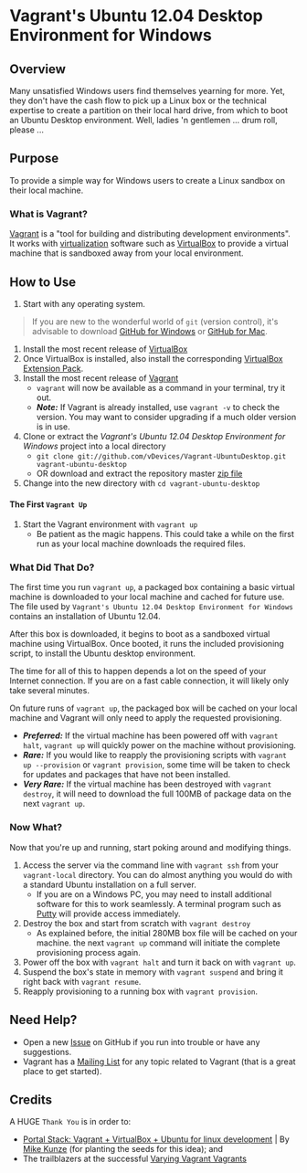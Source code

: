 Vagrant's Ubuntu 12.04 Desktop Environment for Windows
=

## Overview

Many unsatisfied Windows users find themselves yearning for more. Yet, they don't have the cash flow to pick up a Linux box or the technical expertise to create a partition on their local hard drive, from which to boot an Ubuntu Desktop environment. Well, ladies 'n gentlemen ... drum roll, please ...

## Purpose

To provide a simple way for Windows users to create a Linux sandbox on their local machine.

### What is Vagrant?

[Vagrant](http://www.vagrantup.com) is a "tool for building and distributing development environments". It works with [virtualization](http://en.wikipedia.org/wiki/X86_virtualization) software such as [VirtualBox](https://www.virtualbox.org/) to provide a virtual machine that is sandboxed away from your local environment.

## How to Use

1. Start with any operating system.
>If you are new to the wonderful world of `git` (version control), it's advisable to download [GitHub for Windows](http://windows.github.com/) or [GitHub for Mac](http://mac.github.com/).
1. Install the most recent release of [VirtualBox](https://www.virtualbox.org/wiki/Downloads)
1. Once VirtualBox is installed, also install the corresponding [VirtualBox Extension Pack](https://www.virtualbox.org/wiki/Downloads).
1. Install the most recent release of [Vagrant](http://www.vagrantup.com/downloads.html)
    * `vagrant` will now be available as a command in your terminal, try it out.
    * ***Note:*** If Vagrant is already installed, use `vagrant -v` to check the version. You may want to consider upgrading if a much older version is in use.
1. Clone or extract the _Vagrant's Ubuntu 12.04 Desktop Environment for Windows_ project into a local directory
    * `git clone git://github.com/vDevices/Vagrant-UbuntuDesktop.git vagrant-ubuntu-desktop`
    * OR download and extract the repository master [zip file](https://github.com/vDevices/Vagrant-UbuntuDesktop/archive/master.zip)
1. Change into the new directory with `cd vagrant-ubuntu-desktop`

#### The First `Vagrant Up`

1. Start the Vagrant environment with `vagrant up`
    * Be patient as the magic happens. This could take a while on the first run as your local machine downloads the required files.

### What Did That Do?

The first time you run `vagrant up`, a packaged box containing a basic virtual machine is downloaded to your local machine and cached for future use. The file used by `Vagrant's Ubuntu 12.04 Desktop Environment for Windows` contains an installation of Ubuntu 12.04.

After this box is downloaded, it begins to boot as a sandboxed virtual machine using VirtualBox. Once booted, it runs the included provisioning script, to install the Ubuntu desktop environment.

The time for all of this to happen depends a lot on the speed of your Internet connection. If you are on a fast cable connection, it will likely only take several minutes.

On future runs of `vagrant up`, the packaged box will be cached on your local machine and Vagrant will only need to apply the requested provisioning.

* ***Preferred:*** If the virtual machine has been powered off with `vagrant halt`, `vagrant up` will quickly power on the machine without provisioning.
* ***Rare:*** If you would like to reapply the provisioning scripts with `vagrant up --provision` or `vagrant provision`, some time will be taken to check for updates and packages that have not been installed.
* ***Very Rare:*** If the virtual machine has been destroyed with `vagrant destroy`, it will need to download the full 100MB of package data on the next `vagrant up`.

### Now What?

Now that you're up and running, start poking around and modifying things.

1. Access the server via the command line with `vagrant ssh` from your `vagrant-local` directory. You can do almost anything you would do with a standard Ubuntu installation on a full server.
    * If you are on a Windows PC, you may need to install additional software for this to work seamlessly. A terminal program such as [Putty](http://www.chiark.greenend.org.uk/~sgtatham/putty/download.html) will provide access immediately.
1. Destroy the box and start from scratch with `vagrant destroy`
    * As explained before, the initial 280MB box file will be cached on your machine. the next `vagrant up` command will initiate the complete provisioning process again.
1. Power off the box with `vagrant halt` and turn it back on with `vagrant up`.
1. Suspend the box's state in memory with `vagrant suspend` and bring it right back with `vagrant resume`.
1. Reapply provisioning to a running box with `vagrant provision`.

## Need Help?

* Open a new [Issue](https://github.com/vDevices/Vagrant-UbuntuDesktop/issues) on GitHub if you run into trouble or have any suggestions.
* Vagrant has a [Mailing List](https://groups.google.com/forum/#!forum/vagrant-up) for any topic related to Vagrant (that is a great place to get started).

## Credits

A HUGE `Thank You` is in order to:

* [Portal Stack: Vagrant + VirtualBox + Ubuntu for linux development](http://portalstack.blogspot.com/2013/11/vagrant-virtualbox-ubuntu-for-linux.html) | By [Mike Kunze](https://github.com/mikekunze?tab=repositories) (for planting the seeds for this idea); and
* The trailblazers at the successful [Varying Vagrant Vagrants](https://github.com/10up/varying-vagrant-vagrants)
